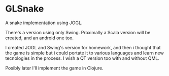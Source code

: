 GLSnake
=======

A snake implementation using JOGL.

There's a version using only Swing.
Proximally a Scala version will be created, and an android one too.

I created JOGL and Swing's version for homework, and then i thought
that the game is simple but i could portate it to various languages
and learn new tecnologies in the process. I wish a QT version too
with and without QML.

Posibly later I'll implement the game in Clojure.
